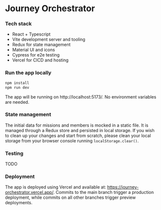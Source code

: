# Journey Orchestrator

### Tech stack
- React + Typescript
- Vite development server and tooling
- Redux for state management
- Material UI and icons 
- Cypress for e2e testing
- Vercel for CICD and hosting

### Run the app locally
```bash
npm install
npm run dev
```
The app will be running on http://localhost:5173/.
No environment variables are needed.

### State management 
The initial data for missions and members is mocked in a static file. It is managed through a Redux store and persisted in local storage. If you wish to clean up your changes and start from scratch, please clean your local storage from your browser console running `localStorage.clear()`.

### Testing
TODO

### Deployment
The app is deployed using Vercel and available at: https://journey-orchestrator.vercel.app/.
Commits to the main branch trigger a production deployment, while commits on all other branches trigger preview deployments.